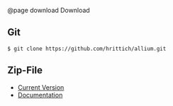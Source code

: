 @page download Download

## Git

    $ git clone https://github.com/hrittich/allium.git

## Zip-File

- [Current Version](https://github.com/hrittich/allium/archive/refs/heads/main.zip)
- [Documentation](https://github.com/hrittich/allium/archive/refs/heads/gh-pages.zip)
